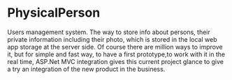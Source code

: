 # PhysicalPerson
Users management system. The way to store info about persons, 
their private information including their photo, which is stored in the
local web app storage at the server side. 
Of course there are million ways to improve it,
but for simple and fast way, to have a first prototype,to work with it in the real time,
ASP.Net MVC integration gives this current project glance to give a try an integration of the new 
product in the business.

